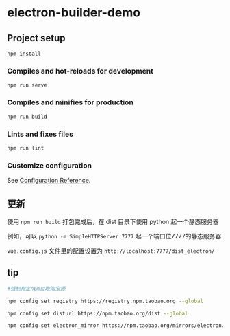 # electron-builder-demo

## Project setup
```
npm install
```

### Compiles and hot-reloads for development
```
npm run serve
```

### Compiles and minifies for production
```
npm run build
```

### Lints and fixes files
```
npm run lint
```

### Customize configuration
See [Configuration Reference](https://cli.vuejs.org/config/).

## 更新
使用 `npm run build` 打包完成后，在 dist 目录下使用 python 起一个静态服务器

例如，可以 `python -m SimpleHTTPServer 7777` 起一个端口位7777的静态服务器

`vue.config.js` 文件里的配置设置为 `http://localhost:7777/dist_electron/`
## tip
```bash
#强制指定npm拉取淘宝源

npm config set registry https://registry.npm.taobao.org --global

npm config set disturl https://npm.taobao.org/dist --global

npm config set electron_mirror https://npm.taobao.org/mirrors/electron/ --global
```
